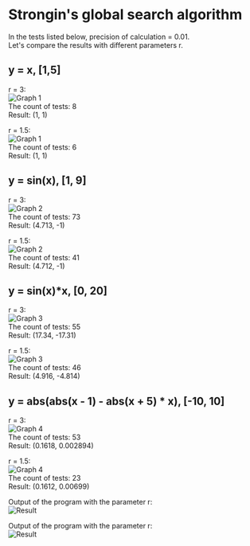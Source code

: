 # Strongin's global search algorithm 
In the tests listed below, precision of calculation = 0.01.<br/>
Let's compare the results with different parameters r.<br/>
## y = x, [1,5]
r = 3:<br/>
![Graph 1](/Images/Test1/graph1.png)<br/>
The count of tests: 8<br/>
Result: (1, 1)<br/>

r = 1.5:<br/>
![Graph 1](/Images/Test2/graph1.png)<br/>
The count of tests: 6<br/>
Result: (1, 1)<br/>


## y = sin(x), [1, 9]
r = 3:<br/>
![Graph 2](/Images/Test1/graph2.png)<br/>
The count of tests: 73<br/>
Result: (4.713, -1)<br/>

r = 1.5:<br/>
![Graph 2](/Images/Test2/graph2.png)<br/>
The count of tests: 41<br/>
Result: (4.712, -1)<br/>


## y = sin(x)*x, [0, 20]
r = 3:<br/>
![Graph 3](/Images/Test1/graph3.png)<br/>
The count of tests: 55<br/>
Result: (17.34, -17.31)<br/>

r = 1.5:<br/>
![Graph 3](/Images/Test2/graph3.png)<br/>
The count of tests: 46<br/>
Result: (4.916, -4.814)<br/>


## y = abs(abs(x - 1) - abs(x + 5) * x), [-10, 10]
r = 3:<br/>
![Graph 4](/Images/Test1/graph4.png)<br/>
The count of tests: 53<br/>
Result: (0.1618, 0.002894)<br/>

r = 1.5:<br/>
![Graph 4](/Images/Test2/graph4.png)<br/>
The count of tests: 23<br/>
Result: (0.1612, 0.00699)<br/>


Output of the program with the parameter r:<br/>
![Result](/Images/Test1/result.png)<br/>

Output of the program with the parameter r:<br/>
![Result](/Images/Test2/result.png)<br/>

